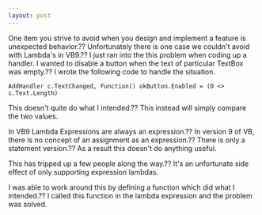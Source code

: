 ```yaml
---
layout: post
---
```

One item you strive to avoid when you design and implement a feature is
unexpected behavior.?? Unfortunately there is one case we couldn't avoid with
Lambda's in VB9.?? I just ran into the this problem when coding up a handler.
I wanted to disable a button when the text of particular TextBox was empty.?? I
wrote the following code to handle the situation.

    
    
    AddHandler c.TextChanged, Function() okButton.Enabled = (0 <> c.Text.Length)

This doesn't quite do what I intended.?? This instead will simply compare the
two values.

In VB9 Lambda Expressions are always an expression.?? In version 9 of VB, there
is no concept of an assignment as an expression.?? There is only a statement
version.?? As a result this doesn't do anything useful.

This has tripped up a few people along the way.?? It's an unfortunate side
effect of only supporting expression lambdas.

I was able to work around this by defining a function which did what I
intended.?? I called this function in the lambda expression and the problem was
solved.

